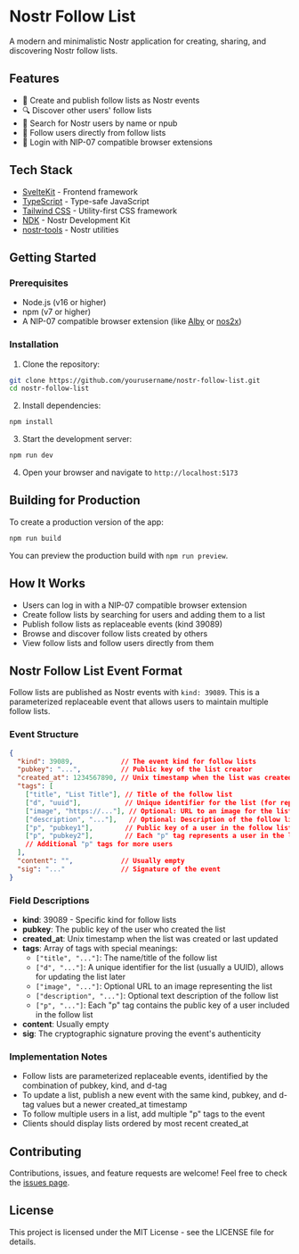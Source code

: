 # Nostr Follow List

A modern and minimalistic Nostr application for creating, sharing, and discovering Nostr follow lists.

## Features

- 🚀 Create and publish follow lists as Nostr events
- 🔍 Discover other users' follow lists
- 🔎 Search for Nostr users by name or npub
- 🔄 Follow users directly from follow lists
- 🔐 Login with NIP-07 compatible browser extensions

## Tech Stack

- [SvelteKit](https://kit.svelte.dev/) - Frontend framework
- [TypeScript](https://www.typescriptlang.org/) - Type-safe JavaScript
- [Tailwind CSS](https://tailwindcss.com/) - Utility-first CSS framework
- [NDK](https://github.com/nostr-dev-kit/ndk) - Nostr Development Kit
- [nostr-tools](https://github.com/nbd-wtf/nostr-tools) - Nostr utilities

## Getting Started

### Prerequisites

- Node.js (v16 or higher)
- npm (v7 or higher)
- A NIP-07 compatible browser extension (like [Alby](https://getalby.com/) or [nos2x](https://github.com/fiatjaf/nos2x))

### Installation

1. Clone the repository:

```bash
git clone https://github.com/yourusername/nostr-follow-list.git
cd nostr-follow-list
```

2. Install dependencies:

```bash
npm install
```

3. Start the development server:

```bash
npm run dev
```

4. Open your browser and navigate to `http://localhost:5173`

## Building for Production

To create a production version of the app:

```bash
npm run build
```

You can preview the production build with `npm run preview`.

## How It Works

- Users can log in with a NIP-07 compatible browser extension
- Create follow lists by searching for users and adding them to a list
- Publish follow lists as replaceable events (kind 39089)
- Browse and discover follow lists created by others
- View follow lists and follow users directly from them

## Nostr Follow List Event Format

Follow lists are published as Nostr events with `kind: 39089`. This is a parameterized replaceable event that allows users to maintain multiple follow lists.

### Event Structure

```json
{
  "kind": 39089,            // The event kind for follow lists
  "pubkey": "...",          // Public key of the list creator
  "created_at": 1234567890, // Unix timestamp when the list was created/updated
  "tags": [
    ["title", "List Title"], // Title of the follow list
    ["d", "uuid"],           // Unique identifier for the list (for replaceability)
    ["image", "https://..."], // Optional: URL to an image for the list
    ["description", "..."],   // Optional: Description of the follow list
    ["p", "pubkey1"],        // Public key of a user in the follow list
    ["p", "pubkey2"],        // Each "p" tag represents a user in the list
    // Additional "p" tags for more users
  ],
  "content": "",            // Usually empty
  "sig": "..."              // Signature of the event
}
```

### Field Descriptions

- **kind**: 39089 - Specific kind for follow lists
- **pubkey**: The public key of the user who created the list
- **created_at**: Unix timestamp when the list was created or last updated
- **tags**: Array of tags with special meanings:
  - `["title", "..."]`: The name/title of the follow list
  - `["d", "..."]`: A unique identifier for the list (usually a UUID), allows for updating the list later
  - `["image", "..."]`: Optional URL to an image representing the list
  - `["description", "..."]`: Optional text description of the follow list
  - `["p", "..."]`: Each "p" tag contains the public key of a user included in the follow list
- **content**: Usually empty
- **sig**: The cryptographic signature proving the event's authenticity

### Implementation Notes

- Follow lists are parameterized replaceable events, identified by the combination of pubkey, kind, and d-tag
- To update a list, publish a new event with the same kind, pubkey, and d-tag values but a newer created_at timestamp
- To follow multiple users in a list, add multiple "p" tags to the event
- Clients should display lists ordered by most recent created_at

## Contributing

Contributions, issues, and feature requests are welcome! Feel free to check the [issues page](https://github.com/yourusername/nostr-follow-list/issues).

## License

This project is licensed under the MIT License - see the LICENSE file for details.
